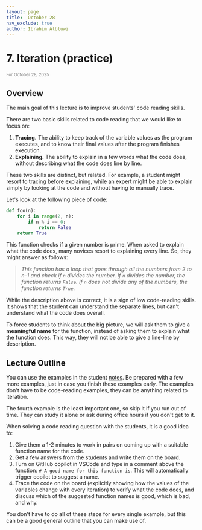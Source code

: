 ```yaml
---
layout: page
title:  October 28
nav_exclude: true
author: Ibrahim Albluwi
---
```


# **7.** Iteration (practice)
<span style="font-size: 0.8em; font-weight: normal; color: gray;">For October 28, 2025</span>

## Overview

The main goal of this lecture is to improve students' code reading skills.

There are two basic skills related to code reading that we would like to focus on:

1. **Tracing.** The ability to keep track of the variable values as the program executes, and to know their final values after the program finishes execution.
2. **Explaining.** The ability to explain in a few words what the code does, without describing what the code does line by line.

These two skills are distinct, but related. For example, a student might resort to tracing before explaining, while an expert might be able to explain simply by looking at the code and without having to manually trace.

Let's look at the following piece of code:

```python
def foo(n):
    for i in range(2, n):
        if n % i == 0:
            return False
    return True
```

This function checks if a given number is prime. When asked to explain what the code does, many novices resort to explaining every line. So, they might answer as follows:

> _This function has a loop that goes through all the numbers from 2 to n-1 and check if `n` divides the number. If `n` divides the number, the function returns `False`. If `n` does not divide any of the numbers, the function returns `True`._

While the description above is correct, it is a sign of low code-reading skills. It shows that the student can understand the separate lines, but can't understand what the code does overall.

To force students to think about the big picture, we will ask them to give a **meaningful name** for the function, instead of asking them to explain what the function does. This way, they will not be able to give a line-line by description.

## Lecture Outline

You can use the examples in the student [notes](/11102-f25/lessons/iteration-practice). Be prepared with a few more examples, just in case you finish these examples early. The examples don't have to be code-reading examples, they can be anything related to iteration.

The fourth example is the least important one, so skip it if you run out of time. They can study it alone or ask during office hours if you don't get to it.

When solving a code reading question with the students, it is a good idea to:
1. Give them a 1-2 minutes to work in pairs on coming up with a suitable function name for the code.
2. Get a few answers from the students and write them on the board.
3. Turn on GitHub copilot in VSCode and type in a comment above the function: `# A good name for this function is`. This will automatically trigger copilot to suggest a name.
4. Trace the code on the board (explicitly showing how the values of the variables change with every iteration) to verify what the code does, and discuss which of the suggested function names is good, which is bad, and why.

You don't have to do all of these steps for every single example, but this can be a good general outline that you can make use of.